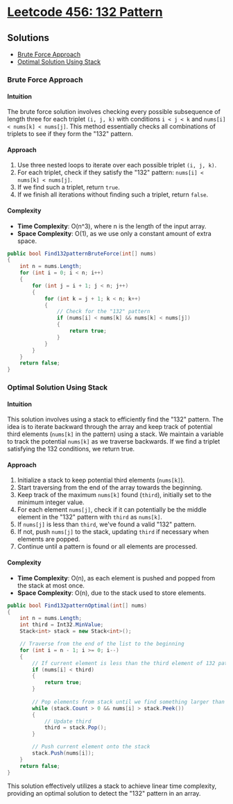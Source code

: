 # [Leetcode 456: 132 Pattern](https://leetcode.com/problems/132-pattern/)

## Solutions

- [Brute Force Approach](#brute-force-approach)
- [Optimal Solution Using Stack](#optimal-solution-using-stack)

### Brute Force Approach

#### Intuition
The brute force solution involves checking every possible subsequence of length three for each triplet `(i, j, k)` with conditions `i < j < k` and `nums[i] < nums[k] < nums[j]`. This method essentially checks all combinations of triplets to see if they form the "132" pattern.

#### Approach
1. Use three nested loops to iterate over each possible triplet `(i, j, k)`.
2. For each triplet, check if they satisfy the "132" pattern: `nums[i] < nums[k] < nums[j]`.
3. If we find such a triplet, return `true`.
4. If we finish all iterations without finding such a triplet, return `false`.

#### Complexity
- **Time Complexity**: O(n^3), where n is the length of the input array.
- **Space Complexity**: O(1), as we use only a constant amount of extra space.

```csharp
public bool Find132patternBruteForce(int[] nums) 
{
    int n = nums.Length;
    for (int i = 0; i < n; i++) 
    {
        for (int j = i + 1; j < n; j++) 
        {
            for (int k = j + 1; k < n; k++) 
            {
                // Check for the "132" pattern
                if (nums[i] < nums[k] && nums[k] < nums[j]) 
                {
                    return true;
                }
            }
        }
    }
    return false;
}
```

### Optimal Solution Using Stack

#### Intuition
This solution involves using a stack to efficiently find the "132" pattern. The idea is to iterate backward through the array and keep track of potential third elements (`nums[k]` in the pattern) using a stack. We maintain a variable to track the potential `nums[k]` as we traverse backwards. If we find a triplet satisfying the 132 conditions, we return true.

#### Approach
1. Initialize a stack to keep potential third elements (`nums[k]`).
2. Start traversing from the end of the array towards the beginning.
3. Keep track of the maximum `nums[k]` found (`third`), initially set to the minimum integer value.
4. For each element `nums[j]`, check if it can potentially be the middle element in the "132" pattern with `third` as `nums[k]`.
5. If `nums[j]` is less than `third`, we've found a valid "132" pattern.
6. If not, push `nums[j]` to the stack, updating `third` if necessary when elements are popped.
7. Continue until a pattern is found or all elements are processed.

#### Complexity
- **Time Complexity**: O(n), as each element is pushed and popped from the stack at most once.
- **Space Complexity**: O(n), due to the stack used to store elements.

```csharp
public bool Find132patternOptimal(int[] nums) 
{
    int n = nums.Length;
    int third = Int32.MinValue;
    Stack<int> stack = new Stack<int>();

    // Traverse from the end of the list to the beginning
    for (int i = n - 1; i >= 0; i--) 
    {
        // If current element is less than the third element of 132 pattern
        if (nums[i] < third) 
        {
            return true;
        }
        
        // Pop elements from stack until we find something larger than nums[i]
        while (stack.Count > 0 && nums[i] > stack.Peek()) 
        {
            // Update third
            third = stack.Pop();
        }

        // Push current element onto the stack
        stack.Push(nums[i]);
    }
    return false;
}
```

This solution effectively utilizes a stack to achieve linear time complexity, providing an optimal solution to detect the "132" pattern in an array.

